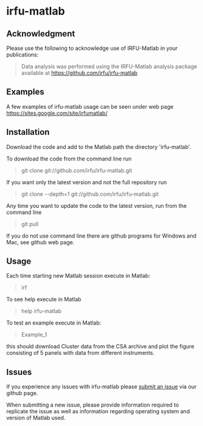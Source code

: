 irfu-matlab
===========

Acknowledgment
--------------

Please use the following to acknowledge use of IRFU-Matlab in your publications:

> Data analysis was performed using the IRFU-Matlab analysis package available at https://github.com/irfu/irfu-matlab 

Examples
--------

A few examples of irfu-matlab usage can be seen under web page https://sites.google.com/site/irfumatlab/


Installation
-------------

Download the code and add to the Matlab path the directory 'irfu-matlab'.

To download the code from the command line run

> git clone git://github.com/irfu/irfu-matlab.git

If you want only the latest version and not the full repository run

> git clone --depth=1 git://github.com/irfu/irfu-matlab.git

Any time you want to update the code to the latest version, run from the command line 

> git pull

If you do not use command line there are github programs for Windows and Mac, see github web page. 

Usage
-----

Each time starting new Matlab session execute in Matlab:

> irf

To see help execute in Matlab 

> help irfu-matlab

To test an example execute in Matlab:

> Example_1

this should download Cluster data from the CSA archive and plot the figure consisting of 5 panels with data from different instruments. 

Issues
-----

If you experience any issues with irfu-matlab please [submit an issue](https://github.com/irfu/irfu-matlab/issues) via our github page.

When submitting a new issue, please provide information required to replicate the issue as well as information regarding operating system and version of Matlab used.
